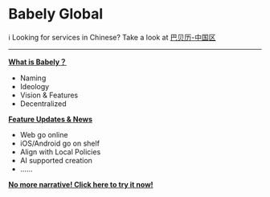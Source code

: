 # Babely Global

ℹ Looking for services in Chinese? Take a look at [巴贝历-中国区](https://github.com/babelyx/cn/)

---

[**What is Babely？**](./home.md)

- Naming
- Ideology
- Vision & Features
- Decentralized

[**Feature Updates &amp; News**](./news.md)

- Web go online
- iOS/Android go on shelf
- Align with Local Policies
- AI supported creation
- ......

[**No more narrative! Click here to try it now!**](https://u.babely.cc)
